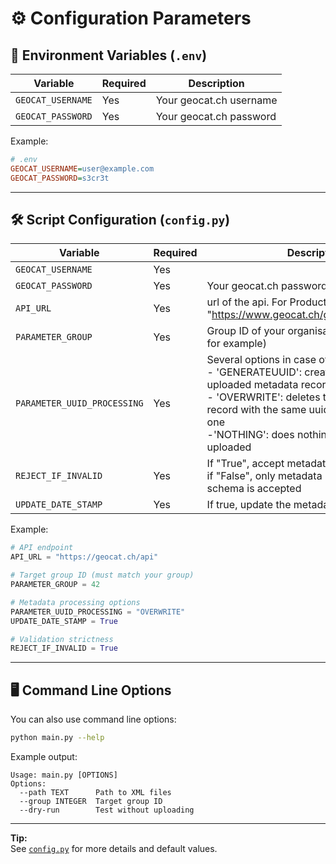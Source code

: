 # ⚙️ Configuration Parameters

## 🌱 Environment Variables (`.env`)

| Variable            | Required | Description             |
|---------------------|----------|-------------------------|
| `GEOCAT_USERNAME`   | Yes      | Your geocat.ch username |
| `GEOCAT_PASSWORD`   | Yes      | Your geocat.ch password |

Example:
```ini
# .env
GEOCAT_USERNAME=user@example.com
GEOCAT_PASSWORD=s3cr3t
```

---

## 🛠️ Script Configuration (`config.py`)

| Variable            | Required | Description             |
|---------------------|----------|-------------------------|
| `GEOCAT_USERNAME`   | Yes      |  |
| `GEOCAT_PASSWORD`   | Yes      | Your geocat.ch password |
| `API_URL`   | Yes      | url of the api. For Production: "https://www.geocat.ch/geonetwork/srv/api/" |
| `PARAMETER_GROUP`   | Yes      | Group ID of your organisation (42 for Freiburg for example) |
| `PARAMETER_UUID_PROCESSING`   | Yes      | Several options in case of uuid conflict: <br>- 'GENERATEUUID': create a new uuid for uploaded metadata records <br>- 'OVERWRITE': deletes the old metadata record with the same uuid and adds the new one <br>-'NOTHING': does nothing, record not uploaded  |
| `REJECT_IF_INVALID`   | Yes      | If "True", accept metadata records not valid, if "False", only metadata records with valid schema is accepted |
| `UPDATE_DATE_STAMP`   | Yes      | If true, update the metadata date stamp |


Example:
```python
# API endpoint
API_URL = "https://geocat.ch/api"

# Target group ID (must match your group)
PARAMETER_GROUP = 42

# Metadata processing options
PARAMETER_UUID_PROCESSING = "OVERWRITE"
UPDATE_DATE_STAMP = True

# Validation strictness
REJECT_IF_INVALID = True
```

---

## 🖥️ Command Line Options

You can also use command line options:

```sh
python main.py --help
```
Example output:
```
Usage: main.py [OPTIONS]
Options:
  --path TEXT      Path to XML files
  --group INTEGER  Target group ID
  --dry-run        Test without uploading
```

---

**Tip:**  
See [`config.py`](https://github.com/geoadmin/service-geocat-harvesting/blob/master/config.py) for more details and default values.